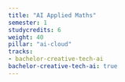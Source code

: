 ```yaml
---
title: "AI Applied Maths"
semester: 1
studycredits: 6
weight: 40
pillar: "ai-cloud"
tracks:
- bachelor-creative-tech-ai
bachelor-creative-tech-ai: true
---
```

